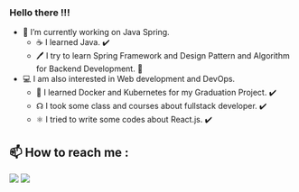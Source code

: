 ### Hello there !!!


<!--**dmnlfrkn/dmnlfrkn** is a ✨ _special_ ✨ repository because its `README.md` (this file) appears on your GitHub profile.-->


- 🔭 I’m currently working on Java Spring.
  - ☕ I learned Java. ✔️
  - 🖊 I try to learn Spring Framework and Design Pattern and Algorithm for Backend Development. 🔧
- 💻 I am also interested in Web development and DevOps.
  - 🔧 I learned Docker and Kubernetes for my Graduation Project. ✔️
  - ☊  I took some class and courses about fullstack developer. ✔️
  - ⚛️ I tried to write some codes about React.js. ✔️

## :mailbox: How to reach me :
[<img target="_blank" src="https://img.icons8.com/fluent/50/000000/mail.png"/>](mailto:dmnlfrkn@hotmail.com)
[<img target="_blank" src="https://img.icons8.com/fluent/50/000000/linkedin.png"/>](https://www.linkedin.com/in/dmnlfrkn/)
